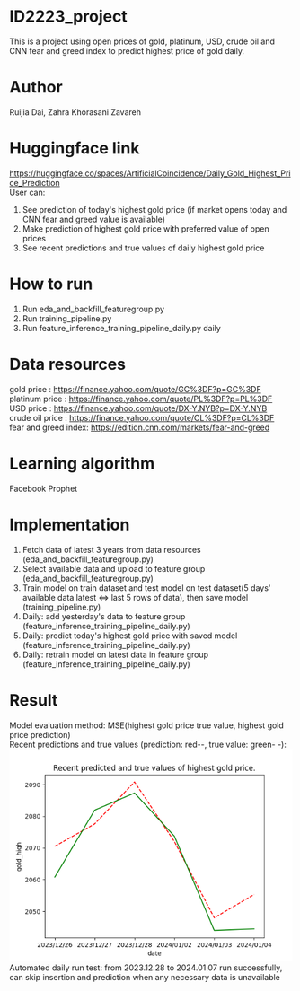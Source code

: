 # ID2223_project
This is a project using open prices of gold, platinum, USD, crude oil and CNN fear and greed index to predict highest price of gold daily.
# Author 
Ruijia Dai, Zahra Khorasani Zavareh
# Huggingface link
https://huggingface.co/spaces/ArtificialCoincidence/Daily_Gold_Highest_Price_Prediction \
User can:
1. See prediction of today's highest gold price (if market opens today and CNN fear and greed value is available)
2. Make prediction of highest gold price with preferred value of open prices
3. See recent predictions and true values of daily highest gold price
# How to run
1. Run eda_and_backfill_featuregroup.py
2. Run training_pipeline.py
3. Run feature_inference_training_pipeline_daily.py daily
# Data resources
gold price          : https://finance.yahoo.com/quote/GC%3DF?p=GC%3DF \
platinum price      : https://finance.yahoo.com/quote/PL%3DF?p=PL%3DF \
USD price           : https://finance.yahoo.com/quote/DX-Y.NYB?p=DX-Y.NYB \
crude oil price     : https://finance.yahoo.com/quote/CL%3DF?p=CL%3DF \
fear and greed index: https://edition.cnn.com/markets/fear-and-greed
# Learning algorithm
Facebook Prophet
# Implementation
1. Fetch data of latest 3 years from data resources (eda_and_backfill_featuregroup.py)
2. Select available data and upload to feature group (eda_and_backfill_featuregroup.py)
3. Train model on train dataset and test model on test dataset(5 days' available data latest <=> last 5 rows of data), then save model (training_pipeline.py)
4. Daily: add yesterday's data to feature group (feature_inference_training_pipeline_daily.py)
5. Daily: predict today's highest gold price with saved model (feature_inference_training_pipeline_daily.py)
6. Daily: retrain model on latest data in feature group (feature_inference_training_pipeline_daily.py)
# Result
Model evaluation method: MSE(highest gold price true value, highest gold price prediction) \
Recent predictions and true values (prediction: red--, true value: green- -): ![](./gold_price_prediction_recent.png) \
Automated daily run test: from 2023.12.28 to 2024.01.07 run successfully, can skip insertion and prediction when any necessary data is
unavailable

